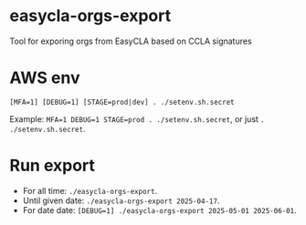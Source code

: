 # easycla-orgs-export
Tool for exporing orgs from EasyCLA based on CCLA signatures

# AWS env

```
[MFA=1] [DEBUG=1] [STAGE=prod|dev] . ./setenv.sh.secret
```

Example: `` MFA=1 DEBUG=1 STAGE=prod . ./setenv.sh.secret ``, or just `` . ./setenv.sh.secret ``.


# Run export

- For all time: `` ./easycla-orgs-export ``.
- Until given date: `` ./easycla-orgs-export 2025-04-17 ``.
- For date date: `` [DEBUG=1] ./easycla-orgs-export 2025-05-01 2025-06-01 ``.
